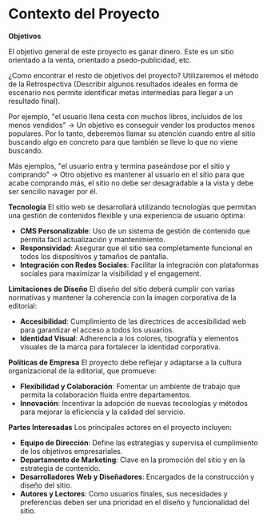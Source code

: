 

# Contexto del Proyecto

**Objetivos**
  
El objetivo general de este proyecto es ganar dinero. Este es un sitio orientado a la venta, orientado a psedo-publicidad, etc.

¿Como encontrar el resto de objetivos del proyecto? Utilizaremos el método de la Retrospectiva (Describir algunos resultados ideales en forma de escenario nos permite identificar metas intermedias para llegar a un resultado final).

Por ejemplo, "el usuario llena cesta con muchos libros, incluidos de los menos vendidos" -> Un objetivo es conseguir vender los productos menos populares. Por lo tanto, deberemos llamar su atención cuando entre al sitio buscando algo en concreto para que también se lleve lo que no viene buscando.

Más ejemplos, "el usuario entra y termina paseándose por el sitio y comprando" -> Otro objetivo es mantener al usuario en el sitio para que acabe comprando más, el sitio no debe ser desagradable a la vista y debe ser sencillo navager por él.

**Tecnología**
El sitio web se desarrollará utilizando tecnologías que permitan una gestión de contenidos flexible y una experiencia de usuario óptima:
- **CMS Personalizable**: Uso de un sistema de gestión de contenido que permita fácil actualización y mantenimiento.
- **Responsividad**: Asegurar que el sitio sea completamente funcional en todos los dispositivos y tamaños de pantalla.
- **Integración con Redes Sociales**: Facilitar la integración con plataformas sociales para maximizar la visibilidad y el engagement.

**Limitaciones de Diseño**
El diseño del sitio deberá cumplir con varias normativas y mantener la coherencia con la imagen corporativa de la editorial:
- **Accesibilidad**: Cumplimiento de las directrices de accesibilidad web para garantizar el acceso a todos los usuarios.
- **Identidad Visual**: Adherencia a los colores, tipografía y elementos visuales de la marca para fortalecer la identidad corporativa.

**Políticas de Empresa**
El proyecto debe reflejar y adaptarse a la cultura organizacional de la editorial, que promueve:
- **Flexibilidad y Colaboración**: Fomentar un ambiente de trabajo que permita la colaboración fluida entre departamentos.
- **Innovación**: Incentivar la adopción de nuevas tecnologías y métodos para mejorar la eficiencia y la calidad del servicio.

**Partes Interesadas**
Los principales actores en el proyecto incluyen:
- **Equipo de Dirección**: Define las estrategias y supervisa el cumplimiento de los objetivos empresariales.
- **Departamento de Marketing**: Clave en la promoción del sitio y en la estrategia de contenido.
- **Desarrolladores Web y Diseñadores**: Encargados de la construcción y diseño del sitio.
- **Autores y Lectores**: Como usuarios finales, sus necesidades y preferencias deben ser una prioridad en el diseño y funcionalidad del sitio.
